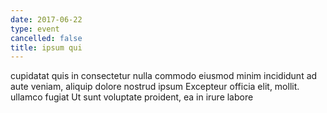 ```yaml
---
date: 2017-06-22
type: event
cancelled: false
title: ipsum qui
---
```

cupidatat quis in consectetur nulla commodo eiusmod minim incididunt ad aute veniam, aliquip dolore nostrud ipsum Excepteur officia elit, mollit. ullamco fugiat Ut sunt voluptate proident, ea in irure labore